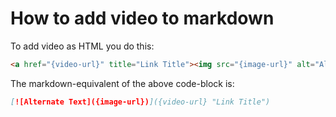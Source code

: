 # How to add video to markdown

To add video as HTML you do this:

```html
<a href="{video-url}" title="Link Title"><img src="{image-url}" alt="Alternate Text" /></a>
```

The markdown-equivalent of the above code-block is:

```markdown
[![Alternate Text]({image-url})]({video-url} "Link Title")
```
